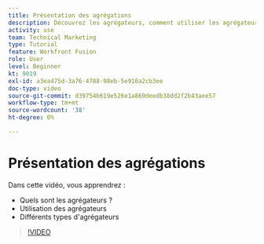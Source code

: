 ```yaml
---
title: Présentation des agrégations
description: Découvrez les agrégateurs, comment utiliser les agrégateurs et les différents types d’agrégateurs dans [!DNL Adobe Workfront Fusion].
activity: use
team: Technical Marketing
type: Tutorial
feature: Workfront Fusion
role: User
level: Beginner
kt: 9019
exl-id: a3ea475d-3a76-4788-98eb-5e916a2cb3ee
doc-type: video
source-git-commit: d39754b619e526e1a869deedb38dd2f2b43aee57
workflow-type: tm+mt
source-wordcount: '38'
ht-degree: 0%

---
```


# Présentation des agrégations

Dans cette vidéo, vous apprendrez :

* Quels sont les agrégateurs ?
* Utilisation des agrégateurs
* Différents types d&#39;agrégateurs

>[!VIDEO](https://video.tv.adobe.com/v/335279/?quality=12)
